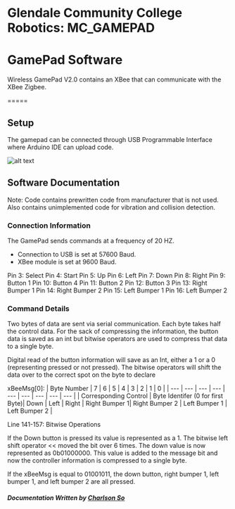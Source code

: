 Glendale Community College Robotics: MC_GAMEPAD
=====

# GamePad Software

Wireless GamePad V2.0 contains an XBee that can communicate with the XBee Zigbee. 

=====

## Setup

The gamepad can be connected through USB Programmable Interface where Arduino IDE can upload code.

![alt text](https://www.dfrobot.com/wiki/images/f/f5/GamePad_v2.0_pinout.png)

## Software Documentation

Note: Code contains prewritten code from manufacturer that is not used. Also contains unimplemented code for vibration and collision detection.

### Connection Information
The GamePad sends commands at a frequency of 20 HZ. 
* Connection to USB is set at 57600 Baud.
* XBee module is set at 9600 Baud.

Pin 3: Select
Pin 4: Start
Pin 5: Up
Pin 6: Left
Pin 7: Down
Pin 8: Right
Pin 9: Button 1
Pin 10: Button 4
Pin 11: Button 2
Pin 12: Button 3
Pin 13: Right Bumper 1
Pin 14: Right Bumper 2
Pin 15: Left Bumper 1
Pin 16: Left Bumper 2

### Command Details

Two bytes of data are sent via serial communication. Each byte takes half the control data. For the sack of compressing the information, the button data is saved as an int but bitwise operators are used to compress that data to a single byte.

Digital read of the button information will save as an Int, either a 1 or a 0 (representing pressed or not pressed). The bitwise operators will shift the data over to the correct spot on the byte to declare 

xBeeMsg[0]:
| Byte Number   | 7             | 6     | 5     | 4     | 3     | 2     | 1     | 0     |
| ---   | --- | ---     | ---     | ---     | ---     | ---     | ---     | ---     |
| Corresponding Control | Byte Identifer (0 for first Byte)| Down | Left | Right | Right Bumper 1| Right Bumper 2 | Left Bumper 1 | Left Bumper 2 |

Line 141-157: Bitwise Operations

If the Down button is pressed its value is represented as a 1. The bitwise left shift operator << moved the bit over 6 times. The down value is now represented as 0b01000000. This value is added to the message bit and now the controller information is compressed to a single byte.

If the xBeeMsg is equal to 01001011, the down button, right bumper 1, left bumper 1, and left bumper 2 are all pressed.

##### Documentation Written by [Charlson So](github.com/so0p)